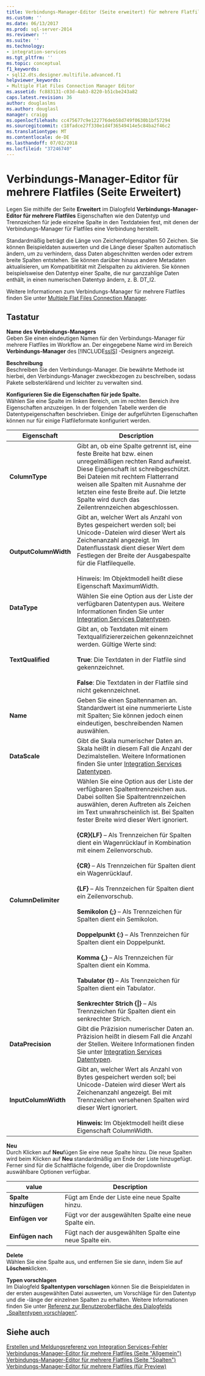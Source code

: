 ```yaml
---
title: Verbindungs-Manager-Editor (Seite erweitert) für mehrere Flatfiles | Microsoft-Dokumentation
ms.custom: ''
ms.date: 06/13/2017
ms.prod: sql-server-2014
ms.reviewer: ''
ms.suite: ''
ms.technology:
- integration-services
ms.tgt_pltfrm: ''
ms.topic: conceptual
f1_keywords:
- sql12.dts.designer.multifile.advanced.f1
helpviewer_keywords:
- Multiple Flat Files Connection Manager Editor
ms.assetid: fc883131-c03d-4ab3-8220-b51cbe243a82
caps.latest.revision: 36
author: douglaslms
ms.author: douglasl
manager: craigg
ms.openlocfilehash: cc475677c9e122776deb58d749f0630b1bf57294
ms.sourcegitcommit: c18fadce27f330e1d4f36549414e5c84ba2f46c2
ms.translationtype: MT
ms.contentlocale: de-DE
ms.lasthandoff: 07/02/2018
ms.locfileid: "37246740"
---
```

# <a name="multiple-flat-files-connection-manager-editor-advanced-page"></a>Verbindungs-Manager-Editor für mehrere Flatfiles (Seite Erweitert)
  Legen Sie mithilfe der Seite **Erweitert** im Dialogfeld **Verbindungs-Manager-Editor für mehrere Flatfiles** Eigenschaften wie den Datentyp und Trennzeichen für jede einzelne Spalte in den Textdateien fest, mit denen der Verbindungs-Manager für Flatfiles eine Verbindung herstellt.  
  
 Standardmäßig beträgt die Länge von Zeichenfolgenspalten 50 Zeichen. Sie können Beispieldaten auswerten und die Länge dieser Spalten automatisch ändern, um zu verhindern, dass Daten abgeschnitten werden oder extrem breite Spalten entstehen. Sie können darüber hinaus andere Metadaten aktualisieren, um Kompatibitlität mit Zielspalten zu aktivieren. Sie können beispielsweise den Datentyp einer Spalte, die nur ganzzahlige Daten enthält, in einen numerischen Datentyp ändern, z. B. DT_I2.  
  
 Weitere Informationen zum Verbindungs-Manager für mehrere Flatfiles finden Sie unter [Multiple Flat Files Connection Manager](connection-manager/multiple-flat-files-connection-manager.md).  
  
## <a name="options"></a>Tastatur  
 **Name des Verbindungs-Managers**  
 Geben Sie einen eindeutigen Namen für den Verbindungs-Manager für mehrere Flatfiles im Workflow an. Der eingegebene Name wird im Bereich **Verbindungs-Manager** des [!INCLUDE[ssIS](../includes/ssis-md.md)] -Designers angezeigt.  
  
 **Beschreibung**  
 Beschreiben Sie den Verbindungs-Manager. Die bewährte Methode ist hierbei, den Verbindungs-Manager zweckbezogen zu beschreiben, sodass Pakete selbsterklärend und leichter zu verwalten sind.  
  
 **Konfigurieren Sie die Eigenschaften für jede Spalte.**  
 Wählen Sie eine Spalte im linken Bereich, um im rechten Bereich ihre Eigenschaften anzuzeigen. In der folgenden Tabelle werden die Datentypeigenschaften beschrieben. Einige der aufgeführten Eigenschaften können nur für einige Flatfileformate konfiguriert werden.  
  
|Eigenschaft|Description|  
|--------------|-----------------|  
|**ColumnType**|Gibt an, ob eine Spalte getrennt ist, eine feste Breite hat bzw. einen unregelmäßigen rechten Rand aufweist. Diese Eigenschaft ist schreibgeschützt. Bei Dateien mit rechtem Flatterrand weisen alle Spalten mit Ausnahme der letzten eine feste Breite auf. Die letzte Spalte wird durch das Zeilentrennzeichen abgeschlossen.|  
|**OutputColumnWidth**|Gibt an, welcher Wert als Anzahl von Bytes gespeichert werden soll; bei Unicode-Dateien wird dieser Wert als Zeichenanzahl angezeigt. Im Datenflusstask dient dieser Wert dem Festlegen der Breite der Ausgabespalte für die Flatfilequelle.<br /><br /> Hinweis: Im Objektmodell heißt diese Eigenschaft MaximumWidth.|  
|**DataType**|Wählen Sie eine Option aus der Liste der verfügbaren Datentypen aus. Weitere Informationen finden Sie unter [Integration Services Datentypen](data-flow/integration-services-data-types.md).|  
|**TextQualified**|Gibt an, ob Textdaten mit einem Textqualifiziererzeichen gekennzeichnet werden. Gültige Werte sind:<br /><br /> **True**: Die Textdaten in der Flatfile sind gekennzeichnet.<br /><br /> **False**: Die Textdaten in der Flatfile sind nicht gekennzeichnet.|  
|**Name**|Geben Sie einen Spaltennamen an. Standardwert ist eine nummerierte Liste mit Spalten; Sie können jedoch einen eindeutigen, beschreibenden Namen auswählen.|  
|**DataScale**|Gibt die Skala numerischer Daten an. Skala heißt in diesem Fall die Anzahl der Dezimalstellen. Weitere Informationen finden Sie unter [Integration Services Datentypen](data-flow/integration-services-data-types.md).|  
|**ColumnDelimiter**|Wählen Sie eine Option aus der Liste der verfügbaren Spaltentrennzeichen aus. Dabei sollten Sie Spaltentrennzeichen auswählen, deren Auftreten als Zeichen im Text unwahrscheinlich ist. Bei Spalten fester Breite wird dieser Wert ignoriert.<br /><br /> **{CR}{LF}** – Als Trennzeichen für Spalten dient ein Wagenrücklauf in Kombination mit einem Zeilenvorschub.<br /><br /> **{CR}** – Als Trennzeichen für Spalten dient ein Wagenrücklauf.<br /><br /> **{LF}** – Als Trennzeichen für Spalten dient ein Zeilenvorschub.<br /><br /> **Semikolon {;}** – Als Trennzeichen für Spalten dient ein Semikolon.<br /><br /> **Doppelpunkt {:}** – Als Trennzeichen für Spalten dient ein Doppelpunkt.<br /><br /> **Komma {,}** – Als Trennzeichen für Spalten dient ein Komma.<br /><br /> **Tabulator {t}** – Als Trennzeichen für Spalten dient ein Tabulator.<br /><br /> **Senkrechter Strich {&#124;}** – Als Trennzeichen für Spalten dient ein senkrechter Strich.|  
|**DataPrecision**|Gibt die Präzision numerischer Daten an. Präzision heißt in diesem Fall die Anzahl der Stellen. Weitere Informationen finden Sie unter [Integration Services Datentypen](data-flow/integration-services-data-types.md).|  
|**InputColumnWidth**|Gibt an, welcher Wert als Anzahl von Bytes gespeichert werden soll; bei Unicode-Dateien wird dieser Wert als Zeichenanzahl angezeigt. Bei mit Trennzeichen versehenen Spalten wird dieser Wert ignoriert.<br /><br /> **Hinweis:** Im Objektmodell heißt diese Eigenschaft ColumnWidth.|  
  
 **Neu**  
 Durch Klicken auf **Neu**fügen Sie eine neue Spalte hinzu. Die neue Spalten wird beim Klicken auf **Neu** standardmäßig am Ende der Liste hinzugefügt. Ferner sind für die Schaltfläche folgende, über die Dropdownliste auswählbare Optionen verfügbar.  
  
|value|Description|  
|-----------|-----------------|  
|**Spalte hinzufügen**|Fügt am Ende der Liste eine neue Spalte hinzu.|  
|**Einfügen vor**|Fügt vor der ausgewählten Spalte eine neue Spalte ein.|  
|**Einfügen nach**|Fügt nach der ausgewählten Spalte eine neue Spalte ein.|  
  
 **Delete**  
 Wählen Sie eine Spalte aus, und entfernen Sie sie dann, indem Sie auf **Löschen**klicken.  
  
 **Typen vorschlagen**  
 Im Dialogfeld **Spaltentypen vorschlagen** können Sie die Beispieldaten in der ersten ausgewählten Datei auswerten, um Vorschläge für den Datentyp und die -länge der einzelnen Spalten zu erhalten. Weitere Informationen finden Sie unter [Referenz zur Benutzeroberfläche des Dialogfelds „Spaltentypen vorschlagen“](connection-manager/suggest-column-types-dialog-box-ui-reference.md).  
  
## <a name="see-also"></a>Siehe auch  
 [Erstellen und Meldungsreferenz von Integration Services-Fehler](../../2014/integration-services/integration-services-error-and-message-reference.md)   
 [Verbindungs-Manager-Editor für mehrere Flatfiles &#40;Seite "Allgemein"&#41;](general-page-of-integration-services-designers-options.md)   
 [Verbindungs-Manager-Editor für mehrere Flatfiles &#40;Seite "Spalten"&#41;](../../2014/integration-services/multiple-flat-files-connection-manager-editor-columns-page.md)   
 [Verbindungs-Manager-Editor für mehrere Flatfiles &#40;für Preview&#41;](../../2014/integration-services/multiple-flat-files-connection-manager-editor-preview-page.md)  
  
  
